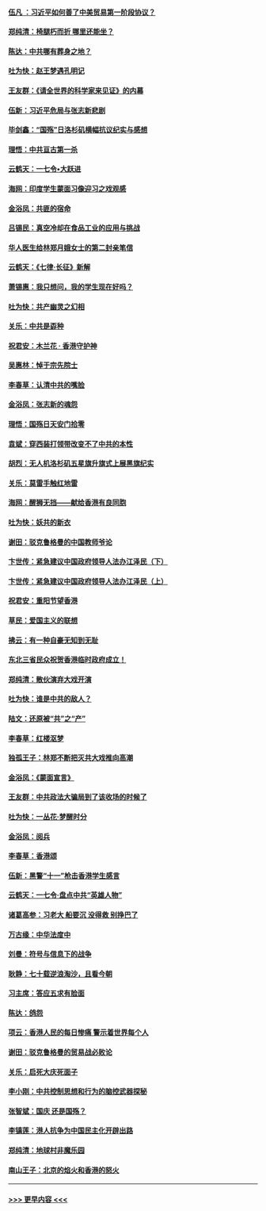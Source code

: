 #### [伍凡 ：习近平如何善了中美贸易第一阶段协议？](../pages/nsc993/n11596305.md?t=10181255) 
#### [郑纯清：椅腿朽而折 哪里还能坐？](../pages/nsc993/n11596273.md?t=10181255) 
#### [陈达：中共哪有葬身之地？](../pages/nsc993/n11596253.md?t=10181255) 
#### [吐为快：赵王梦遇孔明记](../pages/nsc993/n11596208.md?t=10181255) 
#### [王友群：《请全世界的科学家来见证》的内幕](../pages/nsc993/n11594091.md?t=10181255) 
#### [伍新：习近平危局与张志新悲剧](../pages/nsc993/n11594089.md?t=10181255) 
#### [毕剑鑫：“国殇”日洛杉矶横幅抗议纪实与感想](../pages/nsc993/n11591301.md?t=10181255) 
#### [理悟：中共亘古第一杀](../pages/nsc993/n11590734.md?t=10181255) 
#### [云鹤天：一七令•大跃进](../pages/nsc993/n11590699.md?t=10181255) 
#### [海网：印度学生蒙面习像迎习之戏观感](../pages/nsc993/n11590675.md?t=10181255) 
#### [金浴凤：共匪的宿命](../pages/nsc993/n11586383.md?t=10181255) 
#### [吕锡民：真空冷却在食品工业的应用与挑战](../pages/nsc993/n11585819.md?t=10181255) 
#### [华人医生给林郑月娥女士的第二封亲笔信](../pages/nsc993/n11585124.md?t=10181255) 
#### [云鹤天：《七律·长征》新解](../pages/nsc993/n11584578.md?t=10181255) 
#### [萧锡惠：我只想问，我的学生现在好吗？](../pages/nsc993/n11583828.md?t=10181255) 
#### [吐为快：共产幽灵之幻相](../pages/nsc993/n11583224.md?t=10181255) 
#### [关乐：中共是孬种](../pages/nsc993/n11582099.md?t=10181255) 
#### [祝君安：木兰花 · 香港守护神](../pages/nsc993/n11581782.md?t=10181255) 
#### [吴惠林：悼于宗先院士](../pages/nsc993/n11580283.md?t=10181255) 
#### [李春草：认清中共的嘴脸](../pages/nsc993/n11579954.md?t=10181255) 
#### [金浴凤：张志新的魂怨](../pages/nsc993/n11579913.md?t=10181255) 
#### [理悟：国殇日天安门拾零](../pages/nsc993/n11579843.md?t=10181255) 
#### [袁斌：穿西装打领带改变不了中共的本性](../pages/nsc993/n11579814.md?t=10181255) 
#### [胡烈：无人机洛杉矶五星旗升旗式上展黑旗纪实](../pages/nsc993/n11579322.md?t=10181255) 
#### [关乐：莫雷手触红地雷](../pages/nsc993/n11577862.md?t=10181255) 
#### [海网：醒狮无挡——献给香港有良同胞](../pages/nsc993/n11577835.md?t=10181255) 
#### [吐为快：妖共的新衣](../pages/nsc993/n11577575.md?t=10181255) 
#### [谢田：驳克鲁格曼的中国教师爷论](../pages/nsc993/n11575034.md?t=10181255) 
#### [卞世传：紧急建议中国政府领导人法办江泽民（下）](../pages/nsc993/n11573390.md?t=10181255) 
#### [卞世传：紧急建议中国政府领导人法办江泽民（上）](../pages/nsc993/n11573208.md?t=10181255) 
#### [祝君安：重阳节望香港](../pages/nsc993/n11573190.md?t=10181255) 
#### [草民：爱国主义的联想](../pages/nsc993/n11572333.md?t=10181255) 
#### [拂云：有一种自豪无知到无耻](../pages/nsc993/n11572006.md?t=10181255) 
#### [东北三省民众祝贺香港临时政府成立！](../pages/nsc993/n11571215.md?t=10181255) 
#### [郑纯清：散伙演弃大戏开演](../pages/nsc993/n11570826.md?t=10181255) 
#### [吐为快：谁是中共的敌人？](../pages/nsc993/n11570817.md?t=10181255) 
#### [陆文：还原被“共”之“产”](../pages/nsc993/n11570798.md?t=10181255) 
#### [李春草：红楼沤梦](../pages/nsc993/n11569673.md?t=10181255) 
#### [独孤王子：林郑不断把灭共大戏推向高潮](../pages/nsc993/n11569381.md?t=10181255) 
#### [金浴凤：《蒙面宣言》](../pages/nsc993/n11569368.md?t=10181255) 
#### [王友群：中共政法大骗局到了该收场的时候了](../pages/nsc993/n11568940.md?t=10181255) 
#### [吐为快：一丛花‧梦醒时分](../pages/nsc993/n11567491.md?t=10181255) 
#### [金浴凤：阅兵](../pages/nsc993/n11567454.md?t=10181255) 
#### [李春草：香港颂](../pages/nsc993/n11567444.md?t=10181255) 
#### [伍新：黑警“十一”枪击香港学生感言](../pages/nsc993/n11567426.md?t=10181255) 
#### [云鹤天：一七令‧盘点中共“英雄人物”](../pages/nsc993/n11567091.md?t=10181255) 
#### [诸葛高参：习老大 船要沉 没得救 别挣巴了](../pages/nsc993/n11566976.md?t=10181255) 
#### [万古缘：中华法度中](../pages/nsc993/n11566726.md?t=10181255) 
#### [刘曼：符号与信息下的战争](../pages/nsc993/n11564655.md?t=10181255) 
#### [耿静：七十载逆浪淘沙，且看今朝](../pages/nsc993/n11564520.md?t=10181255) 
#### [习主席：答应五求有脸面](../pages/nsc993/n11563953.md?t=10181255) 
#### [陈达：鸽怨](../pages/nsc993/n11561879.md?t=10181255) 
#### [项云：香港人民的每日惨痛  警示着世界每个人](../pages/nsc993/n11559273.md?t=10181255) 
#### [谢田：驳克鲁格曼的贸易战必败论](../pages/nsc993/n11555840.md?t=10181255) 
#### [关乐：启死大庆死面子](../pages/nsc993/n11556823.md?t=10181255) 
#### [李小刚：中共控制思想和行为的脑控武器探秘](../pages/nsc993/n11556776.md?t=10181255) 
#### [张智斌：国庆  还是国殇？](../pages/nsc993/n11556617.md?t=10181255) 
#### [李镇莲：港人抗争为中国民主化开辟出路](../pages/nsc993/n11556570.md?t=10181255) 
#### [郑纯清：地球村非魔乐园](../pages/nsc993/n11555415.md?t=10181255) 
#### [南山王子：北京的焰火和香港的怒火](../pages/nsc993/n11555318.md?t=10181255) 

----
#### [ >>> 更早内容 <<< ](../indexes/nsc993-earlier.md)
